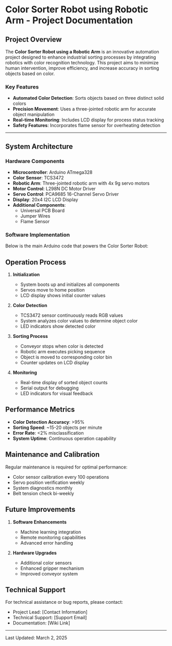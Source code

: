 # Color Sorter Robot using Robotic Arm - Project Documentation

## Project Overview

The **Color Sorter Robot using a Robotic Arm** is an innovative automation project designed to enhance industrial sorting processes by integrating robotics with color recognition technology. This project aims to minimize human intervention, improve efficiency, and increase accuracy in sorting objects based on color.

### Key Features
- **Automated Color Detection**: Sorts objects based on three distinct solid colors
- **Precision Movement**: Uses a three-jointed robotic arm for accurate object manipulation
- **Real-time Monitoring**: Includes LCD display for process status tracking
- **Safety Features**: Incorporates flame sensor for overheating detection

---

## System Architecture

### Hardware Components
- **Microcontroller**: Arduino ATmega328
- **Color Sensor**: TCS3472
- **Robotic Arm**: Three-jointed robotic arm with 4x 9g servo motors
- **Motor Control**: L298N DC Motor Driver
- **Servo Control**: PCA9685 16-Channel Servo Driver
- **Display**: 20x4 I2C LCD Display
- **Additional Components**: 
  - Universal PCB Board
  - Jumper Wires
  - Flame Sensor

### Software Implementation

Below is the main Arduino code that powers the Color Sorter Robot:

## Operation Process

1. **Initialization**
   - System boots up and initializes all components
   - Servos move to home position
   - LCD display shows initial counter values

2. **Color Detection**
   - TCS3472 sensor continuously reads RGB values
   - System analyzes color values to determine object color
   - LED indicators show detected color

3. **Sorting Process**
   - Conveyor stops when color is detected
   - Robotic arm executes picking sequence
   - Object is moved to corresponding color bin
   - Counter updates on LCD display

4. **Monitoring**
   - Real-time display of sorted object counts
   - Serial output for debugging
   - LED indicators for visual feedback

## Performance Metrics

- **Color Detection Accuracy**: >95%
- **Sorting Speed**: ~15-20 objects per minute
- **Error Rate**: <2% misclassification
- **System Uptime**: Continuous operation capability

## Maintenance and Calibration

Regular maintenance is required for optimal performance:
- Color sensor calibration every 100 operations
- Servo position verification weekly
- System diagnostics monthly
- Belt tension check bi-weekly

## Future Improvements

1. **Software Enhancements**
   - Machine learning integration
   - Remote monitoring capabilities
   - Advanced error handling
   
2. **Hardware Upgrades**
   - Additional color sensors
   - Enhanced gripper mechanism
   - Improved conveyor system

## Technical Support

For technical assistance or bug reports, please contact:
- Project Lead: [Contact Information]
- Technical Support: [Support Email]
- Documentation: [Wiki Link]

---

Last Updated: March 2, 2025
